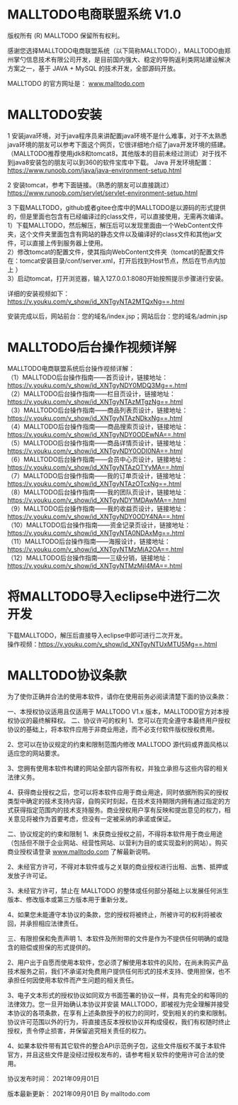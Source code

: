 # MALLTODO电商联盟系统 V1.0
版权所有 (R) MALLTODO 保留所有权利。

感谢您选择MALLTODO电商联盟系统（以下简称MALLTODO），MALLTODO由郑州掌勺信息技术有限公司开发，是目前国内强大、稳定的导购返利类网站建设解决方案之一，基于 JAVA + MySQL 的技术开发，全部源码开放。

MALLTODO 的官方网址是： www.malltodo.com

# MALLTODO安装
1 安装java环境，对于java程序员来讲配置java环境不是什么难事，对于不太熟悉java环境的朋友可以参考下面这个网页，它很详细地介绍了java开发环境的搭建。（MALLTODO推荐使用jdk8和tomcat8，其他版本的目前未经过测试）对于找不到java8安装包的朋友可以到360的软件宝库中下载。
Java 开发环境配置：https://www.runoob.com/java/java-environment-setup.html

2 安装tomcat，参考下面链接。（熟悉的朋友可以直接跳过）
https://www.runoob.com/servlet/servlet-environment-setup.html

3 下载MALLTODO，github或者gitee仓库中的MALLTODO是以源码的形式提供的，但是里面也包含有已经编译过的class文件，可以直接使用，无需再次编译。  
1）下载MALLTODO，然后解压，解压后可以发现里面由一个WebContent文件夹，这个文件夹里面包含有网站的静态文件以及编译好的class文件和其他jar文件，可以直接上传到服务器上使用。  
2）修改tomcat的配置文件，使其指向WebContent文件夹（tomcat的配置文件在：tomcat安装目录/conf/server.xml，打开后找到Host节点，然后在节点内加上  <Context path="/" docBase="WebContent文件夹的路径" debug="0" reloadable="true"/>  ）  
3）启动tomcat，打开浏览器，输入127.0.0.1:8080开始按照提示步骤进行安装。

详细的安装视频如下：  
https://v.youku.com/v_show/id_XNTgyNTA2MTQxNg==.html

安装完成以后，网站前台：您的域名/index.jsp；网站后台：您的域名/admin.jsp  

# MALLTODO后台操作视频详解
MALLTODO电商联盟系统后台操作视频详解：  
（1）MALLTODO后台操作指南——首页设计，链接地址：https://v.youku.com/v_show/id_XNTgyNDY0MDQ3Mg==.html  
（2）MALLTODO后台操作指南——栏目页设计，链接地址：https://v.youku.com/v_show/id_XNTgyNTAzMTgzNg==.html  
（3）MALLTODO后台操作指南——商品列表页设计，链接地址：https://v.youku.com/v_show/id_XNTgyNTAzNDkxNg==.html  
（4）MALLTODO后台操作指南——商品搜索页设计，链接地址：https://v.youku.com/v_show/id_XNTgyNDY0ODEwNA==.html  
（5）MALLTODO后台操作指南——商品详情页设计，链接地址：https://v.youku.com/v_show/id_XNTgyNDY0ODI0NA==.html  
（6）MALLTODO后台操作指南——会员中心页设计，链接地址：https://v.youku.com/v_show/id_XNTgyNTAzOTYyMA==.html  
（7）MALLTODO后台操作指南——我的订单页设计，链接地址：https://v.youku.com/v_show/id_XNTgyNTAzOTcxNg==.html  
（8）MALLTODO后台操作指南——我的团队页设计，链接地址：https://v.youku.com/v_show/id_XNTgyNDY1MDAwMA==.html  
（9）MALLTODO后台操作指南——我的收益页设计，链接地址：https://v.youku.com/v_show/id_XNTgyNDY0ODY4NA==.html  
（10）MALLTODO后台操作指南——资金记录页设计，链接地址：https://v.youku.com/v_show/id_XNTgyNTA0NDAxMg==.html  
（11）MALLTODO后台操作指南——海报设计，链接地址：https://v.youku.com/v_show/id_XNTgyNTMzMjA2OA==.html  
（12）MALLTODO后台操作指南——三级分销，链接地址：https://v.youku.com/v_show/id_XNTgyNTMzMjI4MA==.html  

# 将MALLTODO导入eclipse中进行二次开发
下载MALLTODO，解压后直接导入eclipse中即可进行二次开发。  
操作视频：https://v.youku.com/v_show/id_XNTgyNTUxMTU5Mg==.html

# MALLTODO协议条款
为了使你正确并合法的使用本软件，请你在使用前务必阅读清楚下面的协议条款：

一、本授权协议适用且仅适用于 MALLTODO V1.x 版本，MALLTODO官方对本授权协议的最终解释权。 二、协议许可的权利
1、您可以在完全遵守本最终用户授权协议的基础上，将本软件应用于非商业用途，而不必支付软件版权授权费用。

2、您可以在协议规定的约束和限制范围内修改 MALLTODO 源代码或界面风格以适应您的网站要求。

3、您拥有使用本软件构建的网站全部内容所有权，并独立承担与这些内容的相关法律义务。

4、获得商业授权之后，您可以将本软件应用于商业用途，同时依据所购买的授权类型中确定的技术支持内容，自购买时刻起，在技术支持期限内拥有通过指定的方式获得指定范围内的技术支持服务。商业授权用户享有反映和提出意见的权力，相关意见将被作为首要考虑，但没有一定被采纳的承诺或保证。

二、协议规定的约束和限制
1、未获商业授权之前，不得将本软件用于商业用途（包括但不限于企业网站、经营性网站、以营利为目的或实现盈利的网站）。购买商业授权请登录 www.malltodo.com 了解最新说明。

2、未经官方许可，不得对本软件或与之关联的商业授权进行出租、出售、抵押或发放子许可证。

3、未经官方许可，禁止在 MALLTODO 的整体或任何部分基础上以发展任何派生版本、修改版本或第三方版本用于重新分发。

4、如果您未能遵守本协议的条款，您的授权将被终止，所被许可的权利将被收回，并承担相应法律责任。

三、有限担保和免责声明
1、本软件及所附带的文件是作为不提供任何明确的或隐含的赔偿或担保的形式提供的。

2、用户出于自愿而使用本软件，您必须了解使用本软件的风险，在尚未购买产品技术服务之前，我们不承诺对免费用户提供任何形式的技术支持、使用担保，也不承担任何因使用本软件而产生问题的相关责任。

3、电子文本形式的授权协议如同双方书面签署的协议一样，具有完全的和等同的法律效力。您一旦开始确认本协议并安装 MALLTODO，即被视为完全理解并接受本协议的各项条款，在享有上述条款授予的权力的同时，受到相关的约束和限制。协议许可范围以外的行为，将直接违反本授权协议并构成侵权，我们有权随时终止授权，责令停止损害，并保留追究相关责任的权力。

4、如果本软件带有其它软件的整合API示范例子包，这些文件版权不属于本软件官方，并且这些文件是没经过授权发布的，请参考相关软件的使用许可合法的使用。

协议发布时间： 2021年09月01日

版本最新更新： 2021年09月01日 By malltodo.com
